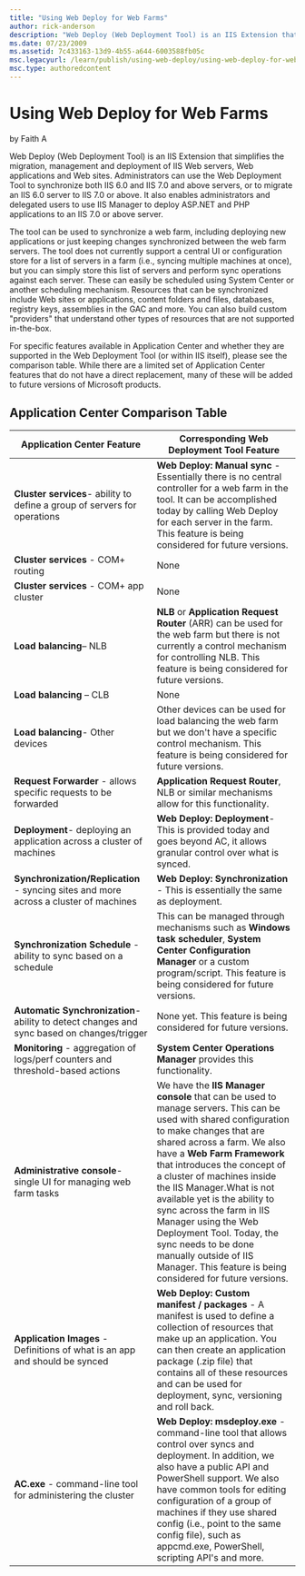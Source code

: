 ```yaml
---
title: "Using Web Deploy for Web Farms"
author: rick-anderson
description: "Web Deploy (Web Deployment Tool) is an IIS Extension that simplifies the migration, management and deployment of IIS Web servers, Web applications and Web si..."
ms.date: 07/23/2009
ms.assetid: 7c433163-13d9-4b55-a644-6003588fb05c
msc.legacyurl: /learn/publish/using-web-deploy/using-web-deploy-for-web-farms
msc.type: authoredcontent
---
```

Using Web Deploy for Web Farms
====================
by Faith A

Web Deploy (Web Deployment Tool) is an IIS Extension that simplifies the migration, management and deployment of IIS Web servers, Web applications and Web sites. Administrators can use the Web Deployment Tool to synchronize both IIS 6.0 and IIS 7.0 and above servers, or to migrate an IIS 6.0 server to IIS 7.0 or above. It also enables administrators and delegated users to use IIS Manager to deploy ASP.NET and PHP applications to an IIS 7.0 or above server.

The tool can be used to synchronize a web farm, including deploying new applications or just keeping changes synchronized between the web farm servers. The tool does not currently support a central UI or configuration store for a list of servers in a farm (i.e., syncing multiple machines at once), but you can simply store this list of servers and perform sync operations against each server. These can easily be scheduled using System Center or another scheduling mechanism. Resources that can be synchronized include Web sites or applications, content folders and files, databases, registry keys, assemblies in the GAC and more. You can also build custom "providers" that understand other types of resources that are not supported in-the-box.

For specific features available in Application Center and whether they are supported in the Web Deployment Tool (or within IIS itself), please see the comparison table. While there are a limited set of Application Center features that do not have a direct replacement, many of these will be added to future versions of Microsoft products.

## Application Center Comparison Table

| **Application Center Feature** | **Corresponding Web Deployment Tool Feature** |
| --- | --- |
| **Cluster services**- ability to define a group of servers for operations | **Web Deploy: Manual sync** - Essentially there is no central controller for a web farm in the tool. It can be accomplished today by calling Web Deploy for each server in the farm. This feature is being considered for future versions. |
| **Cluster services** - COM+ routing | None |
| **Cluster services** - COM+ app cluster | None |
| **Load balancing**– NLB | **NLB** or **Application Request Router** (ARR) can be used for the web farm but there is not currently a control mechanism for controlling NLB. This feature is being considered for future versions. |
| **Load balancing** – CLB | None |
| **Load balancing**- Other devices | Other devices can be used for load balancing the web farm but we don't have a specific control mechanism. This feature is being considered for future versions. |
| **Request Forwarder** - allows specific requests to be forwarded | **Application Request Router**, NLB or similar mechanisms allow for this functionality. |
| **Deployment**- deploying an application across a cluster of machines | **Web Deploy: Deployment**- This is provided today and goes beyond AC, it allows granular control over what is synced. |
| **Synchronization/Replication** - syncing sites and more across a cluster of machines | **Web Deploy: Synchronization** - This is essentially the same as deployment. |
| **Synchronization Schedule** - ability to sync based on a schedule | This can be managed through mechanisms such as **Windows task scheduler**, **System Center Configuration Manager** or a custom program/script. This feature is being considered for future versions. |
| **Automatic Synchronization**- ability to detect changes and sync based on changes/trigger | None yet. This feature is being considered for future versions. |
| **Monitoring** - aggregation of logs/perf counters and threshold-based actions | **System Center Operations Manager** provides this functionality. |
| **Administrative console**- single UI for managing web farm tasks | We have the **IIS Manager console** that can be used to manage servers. This can be used with shared configuration to make changes that are shared across a farm. We also have a **Web Farm Framework** that introduces the concept of a cluster of machines inside the IIS Manager.What is not available yet is the ability to sync across the farm in IIS Manager using the Web Deployment Tool. Today, the sync needs to be done manually outside of IIS Manager. This feature is being considered for future versions. |
| **Application Images** - Definitions of what is an app and should be synced | **Web Deploy: Custom manifest / packages** - A manifest is used to define a collection of resources that make up an application. You can then create an application package (.zip file) that contains all of these resources and can be used for deployment, sync, versioning and roll back. |
| **AC.exe** - command-line tool for administering the cluster | **Web Deploy: msdeploy.exe** - command-line tool that allows control over syncs and deployment. In addition, we also have a public API and PowerShell support. We also have common tools for editing configuration of a group of machines if they use shared config (i.e., point to the same config file), such as appcmd.exe, PowerShell, scripting API's and more. |

